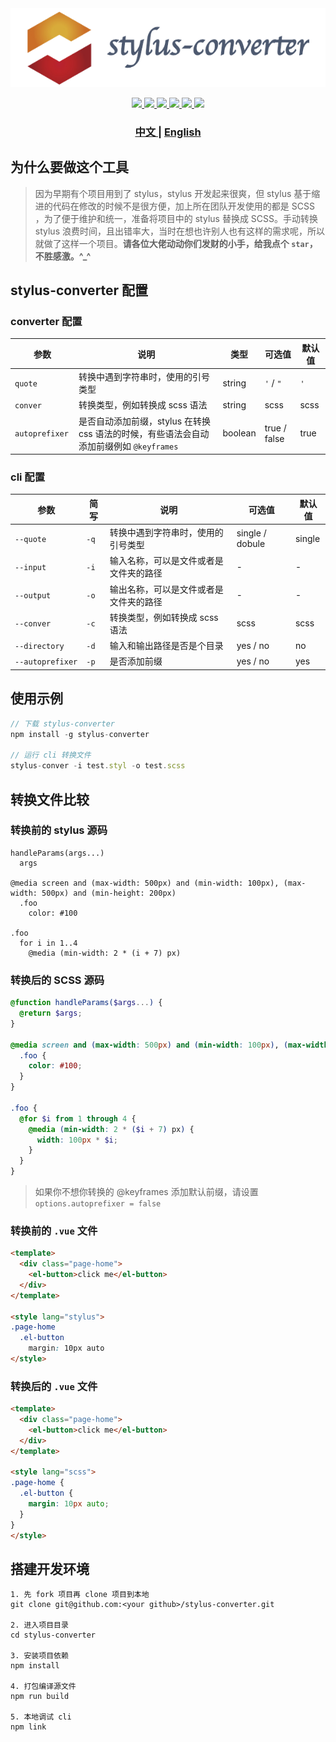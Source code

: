 <div  align="center">
  <img src="./banner.png"></img>
</div>

<p align="center">
  <a href="http://img.shields.io/travis/txs1992/stylus-converter.svg">
    <img src="http://img.shields.io/travis/txs1992/stylus-converter.svg" />
  </a>
  <a href="https://img.shields.io/npm/dt/stylus-converter.svg">
    <img src="https://img.shields.io/npm/dt/stylus-converter.svg" />
  </a>
  <a href="https://img.shields.io/npm/dm/stylus-converter.svg">
    <img src="https://img.shields.io/npm/dm/stylus-converter.svg" />
  </a>
  <a href="https://img.shields.io/npm/v/stylus-converter.svg">
    <img src="https://img.shields.io/npm/v/stylus-converter.svg" />
  </a>
  <a href="https://img.shields.io/npm/l/stylus-converter.svg">
    <img src="https://img.shields.io/npm/l/stylus-converter.svg" />
  </a>
  <a href="https://img.shields.io/node/v/passport.svg">
    <img src="https://img.shields.io/node/v/passport.svg" />
  </a>
</p>

<div align="center">
  <h3>
    <a href="https://github.com/txs1992/stylus-converter/blob/master/doc/zh-cn.md#readme">
      中文
    </a>
    <span> | </span>
    <a href="https://github.com/txs1992/stylus-converter#readme">
      English
    </a>
  </h3>
</div>

## 为什么要做这个工具

> 因为早期有个项目用到了 stylus，stylus 开发起来很爽，但 stylus 基于缩进的代码在修改的时候不是很方便，加上所在团队开发使用的都是 SCSS ，为了便于维护和统一，准备将项目中的 stylus 替换成 SCSS。手动转换 stylus 浪费时间，且出错率大，当时在想也许别人也有这样的需求呢，所以就做了这样一个项目。**请各位大佬动动你们发财的小手，给我点个 `star`，不胜感激。^_^**

## stylus-converter 配置

### converter 配置

| 参数 | 说明 | 类型 | 可选值 | 默认值 |
| ---- | ---- | ---- | ---- | ---- |
| `quote` | 转换中遇到字符串时，使用的引号类型 | string | `'` / `"` | `'` |
| `conver` | 转换类型，例如转换成 scss 语法 | string | scss | scss |
| `autoprefixer ` | 是否自动添加前缀，stylus 在转换 css 语法的时候，有些语法会自动添加前缀例如 `@keyframes` | boolean | true / false | true |

### cli 配置

| 参数 | 简写 | 说明 | 可选值 | 默认值 |
| ---- | ---- | ---- | ---- | ---- |
| `--quote` | `-q` | 转换中遇到字符串时，使用的引号类型 | single / dobule | single |
| `--input` | `-i` | 输入名称，可以是文件或者是文件夹的路径 | - | - |
| `--output` | `-o` | 输出名称，可以是文件或者是文件夹的路径 | - | - |
| `--conver ` | `-c` | 转换类型，例如转换成 scss 语法 | scss | scss |
| `--directory` | `-d` | 输入和输出路径是否是个目录 | yes / no | no |
| `--autoprefixer ` | `-p` | 是否添加前缀 | yes / no | yes |

## 使用示例

```javascript
// 下载 stylus-converter
npm install -g stylus-converter

// 运行 cli 转换文件
stylus-conver -i test.styl -o test.scss
```

## 转换文件比较

### 转换前的 stylus 源码

```stylus
handleParams(args...)
  args

@media screen and (max-width: 500px) and (min-width: 100px), (max-width: 500px) and (min-height: 200px)
  .foo
    color: #100

.foo
  for i in 1..4
    @media (min-width: 2 * (i + 7) px)
```

### 转换后的 SCSS 源码

```scss
@function handleParams($args...) {
  @return $args;
}

@media screen and (max-width: 500px) and (min-width: 100px), (max-width: 500px) and (min-height: 200px) {
  .foo {
    color: #100;
  }
}

.foo {
  @for $i from 1 through 4 {
    @media (min-width: 2 * ($i + 7) px) {
      width: 100px * $i;
    }
  }
}
```

> 如果你不想你转换的 @keyframes 添加默认前缀，请设置 `options.autoprefixer = false`

### 转换前的 `.vue` 文件
```html
<template>
  <div class="page-home">
    <el-button>click me</el-button>
  </div>
</template>

<style lang="stylus">
.page-home
  .el-button
    margin: 10px auto
</style>
```

### 转换后的 `.vue` 文件
```html
<template>
  <div class="page-home">
    <el-button>click me</el-button>
  </div>
</template>

<style lang="scss">
.page-home {
  .el-button {
    margin: 10px auto;
  }
}
</style>
```

## 搭建开发环境

```text
1. 先 fork 项目再 clone 项目到本地
git clone git@github.com:<your github>/stylus-converter.git

2. 进入项目目录
cd stylus-converter

3. 安装项目依赖
npm install

4. 打包编译源文件
npm run build

5. 本地调试 cli
npm link
```
